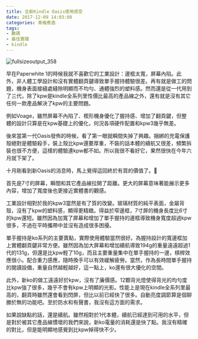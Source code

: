 ```yaml
---
title: 全新Kindle Oasis使用感受
date: 2017-12-09 14:03:08
categories: 青梅煮酒
tags:
- 數碼
- 最佳實踐
- kindle
---
```

![fullsizeoutput_358](https://ws3.sinaimg.cn/large/006tNbRwly1fwvwzr2sbyj31kw1kwe83.jpg)

早在Paperwhite 1的時候我就不喜歡它的工業設計：邊框太寬，屏幕內陷。此外，非人體工學設計和沒有實體翻頁鍵導致單手握持體驗很差。再有就是做工的問題，機身表面接縫處縫隙明顯而不均勻、通體強烈的塑料感。然而還是從一代用到了三代，除了kpw是kindle全系列里性價比最高的產品線之外，還有就是沒有其它任何一款產品解決了kpw的主要問題。

例如Voage，雖然屏幕不內陷了、楔形機身優化了握持感、增加了翻頁鍵，但整體的設計只算是在kpw基礎上的優化，何況各項硬件配置和kpw3幾乎無差。

後來當第一代Oasis發佈的時候，看了第一眼就瞬間失掉了興趣。捆綁的充電保護殼絕對是體驗殺手，裝上殼比kpw還要厚重，不裝的話本體的續航又很差，頻繁拆裝也很不方便，這樣的體驗連kpw都不如。所以我很不看好它，果然很快在今年六月就下架了。

十月剛看到新Oasis的消息時，馬上覺得這回終於有買的價值了。

首先是7寸的屏幕，瞬間和其它產品線拉開了距離。更大的屏幕意味著能展示更多內容，增加了寬度後也更接近實體書的觀感。

工業設計相對於我的kpw3當然是有了質的改變。玻璃材質的純平表面，金屬背殼，沒有了kpw的塑料感，顯得更精緻。得益於窄邊框，7寸屏的機身長度比6寸的kpw還短。雖然因為加寬了屏幕和增加了單手握持的邊框導致機身寬度超過kpw很多，不過在平時攜帶中並沒有造成很多困擾。

單手握持是ko系列的主要賣點，實際使用體驗當然很好。為握持設計的寬邊框加上實體翻頁鍵非常方便。雖然因為加大屏幕和增加續航導致194g的重量遠遠超過1代的131g，但還是比kpw輕了10g，而且主要重量集中在單手握持的一邊，槓桿效應很小。配合重力感應，隨時換手可以有效緩解疲勞。當然，作為長時間單手握持的閱讀設備，重量自然越輕越好，這一點上，ko還有很大優化的空間。

此外，新ko的做工遠遠好於kpw，沒有了廉價感。12顆背光燈使得背光的均勻度比kpw強了很多，幾乎不會有kpw上明顯的光影。性能上是現在kindle全系列里最高的，翻頁時雖然還會看到閃屏，但比以前已經快了很多。自動亮度調節算是個聊勝於無的功能吧。至於防水和有聲書，我沒有這方面的需求。

如果說缺點的話，還是續航。雖然相對於1代本體，續航已經達到可用的水平，但是對於被其它產品線慣壞的我們來說，新ko電量的消耗還是快了點。我沒有精確的對比，但是能明顯地感覺到比kpw掉得快不少。

